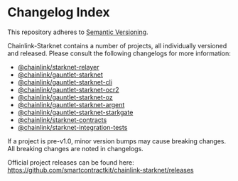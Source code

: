 # Changelog Index

This repository adheres to [Semantic Versioning](http://semver.org/).

Chainlink-Starknet contains a number of projects, all individually versioned and released. Please consult the following changelogs for more information:

- [@chainlink/starknet-relayer](/relayer/)
- [@chainlink/gauntlet-starknet](/packages-ts/gauntlet-starknet/)
- [@chainlink/gauntlet-starknet-cli](/packages-ts/gauntlet-starknet-cli//)
- [@chainlink/gauntlet-starknet-ocr2](/packages-ts/gauntlet-starknet-ocr2/)
- [@chainlink/gauntlet-starknet-oz](/packages-ts/gauntlet-starknet-oz/)
- [@chainlink/gauntlet-starknet-argent](/packages-ts/gauntlet-starknet-argent/)
- [@chainlink/gauntlet-starknet-starkgate](/packages-ts/gauntlet-starknet-starkgate/)
- [@chainlink/starknet-contracts](/contracts/)
- [@chainlink/starknet-integration-tests](/integration-tests/)

If a project is pre-v1.0, minor version bumps may cause breaking changes. All breaking changes are noted in changelogs.

Official project releases can be found here: https://github.com/smartcontractkit/chainlink-starknet/releases
